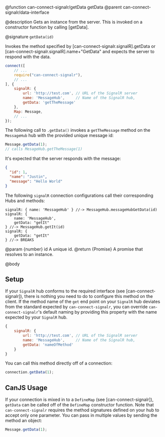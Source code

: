 @function can-connect-signalr/getData getData
@parent can-connect-signalr/data-interface

@description Gets an instance from the server. This is invoked on a constructor function by calling [getData].

@signature `getData(id)`

Invokes the method specified by [can-connect-signalr.signalR].getData or
[can-connect-signalr.signalR].name+"GetData" and expects the server to respond
with the data.

```js
connect([
	// ...
	require("can-connect-signalr"),
	// ...
], {
	signalR: {
		url: 'http://test.com', // URL of the SignalR server
		name: 'MessageHub',     // Name of the SignalR hub,
		getData: 'getTheMessage'
	},
	Map: Message,
	// ...
});

```

The following call to `.getData()` invokes a `getTheMessage` method on the `MessageHub` hub with the provided unique message id:

```js
Message.getData(1);
// calls MesageHub.getTheMessage(1)
```

It's expected that the server responds with the message:

```json
{
  "id": 1,
  "name": "Justin",
  "message": "Hello World"
}
```

The following `signalR` connection configurations call their corresponding Hubs and methods:

```
signalR: { name: 'MessageHub' } //-> MessageHub.messageHubGetData(id)
signalR: {
    name: 'MessageHub',
    getData: "getIt"
} //-> MessageHub.getIt(id)
signalR: {
    getData: "getIt"
} //-> BREAKS
```

@param {number} id A unique id.
@return {Promise<Object>} A promise that resolves to an instance.


@body

## Setup

If your `SignalR` hub conforms to the required interface (see [can-connect-signalr]), there is nothing you need to
do to configure this method on the client. If the method name of the `get` end point on your `SignalR` hub deviates from
the standard expected by `can-connect-signalr`, you can override `can-connect-signalr`'s default naming by providing
this property with the name expected by your `SignalR` hub.

```js
{
	signalR: {
		url: 'http://test.com', // URL of the SignalR server
		name: 'MessageHub',     // Name of the SignalR hub,
		getData: 'nameOfMethod'
	}
}
```

You can call this method directly off of a connection:

```js
connection.getData(1);
```

## CanJS Usage

If your connection is mixed in to a `DefineMap` (see [can-connect-signalr]), `getData` can be called off of the
`DefineMap` constructor function. Note that `can-connect-signalr` requires the method signatures
defined on your hub to accept only one parameter. You can pass in multiple values by sending the method
an object:

```js
Message.getData(1);
```
